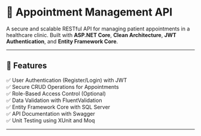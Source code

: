 # 🏥 Appointment Management API

A secure and scalable RESTful API for managing patient appointments in a healthcare clinic. Built with **ASP.NET Core**, **Clean Architecture**, **JWT Authentication**, and **Entity Framework Core**.

---

## 🚀 Features
✅ User Authentication (Register/Login) with JWT  
✅ Secure CRUD Operations for Appointments  
✅ Role-Based Access Control (Optional)  
✅ Data Validation with FluentValidation  
✅ Entity Framework Core with SQL Server  
✅ API Documentation with Swagger  
✅ Unit Testing using XUnit and Moq  

---
